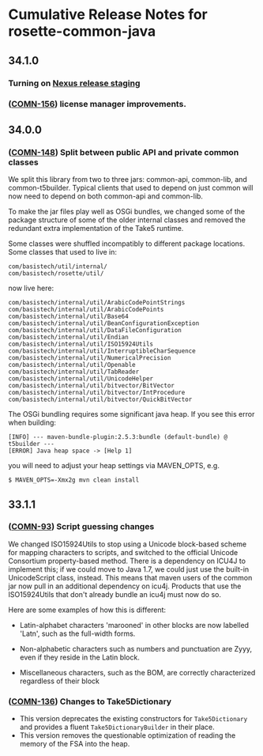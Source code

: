 # Cumulative Release Notes for rosette-common-java

## 34.1.0


### Turning on  [Nexus release staging](https://confluence.basistech.net/display/ENG/Nexus#Nexus-StagingRepositoryUsage)
    
### ([COMN-156](http://jira.basistech.net/browse/COMN-156)) license manager improvements.

## 34.0.0

### ([COMN-148](http://jira.basistech.net/browse/COMN-148)) Split between public API and private common classes

We split this library from two to three jars: common-api, common-lib,
and common-t5builder.  Typical clients that used to depend on just
common will now need to depend on both common-api and common-lib.

To make the jar files play well as OSGi bundles, we changed some of
the package structure of some of the older internal classes and
removed the redundant extra implementation of the Take5 runtime.

Some classes were shuffled incompatibly to different package
locations.  Some classes that used to live in:

    com/basistech/util/internal/
    com/basistech/rosette/util/

now live here:

    com/basistech/internal/util/ArabicCodePointStrings
    com/basistech/internal/util/ArabicCodePoints
    com/basistech/internal/util/Base64
    com/basistech/internal/util/BeanConfigurationException
    com/basistech/internal/util/DataFileConfiguration
    com/basistech/internal/util/Endian
    com/basistech/internal/util/ISO15924Utils
    com/basistech/internal/util/InterruptibleCharSequence
    com/basistech/internal/util/NumericalPrecision
    com/basistech/internal/util/Openable
    com/basistech/internal/util/TabReader
    com/basistech/internal/util/UnicodeHelper
    com/basistech/internal/util/bitvector/BitVector
    com/basistech/internal/util/bitvector/IntProcedure
    com/basistech/internal/util/bitvector/QuickBitVector

The OSGi bundling requires some significant java heap.  If you see
this error when building:

```
[INFO] --- maven-bundle-plugin:2.5.3:bundle (default-bundle) @ t5builder ---
[ERROR] Java heap space -> [Help 1]
```

you will need to adjust your heap settings via MAVEN_OPTS, e.g.

```
$ MAVEN_OPTS=-Xmx2g mvn clean install
```

## 33.1.1

### ([COMN-93](http://jira.basistech.net/browse/COMN-93)) Script guessing changes

We changed ISO15924Utils to stop using a Unicode block-based scheme
for mapping characters to scripts, and switched to the official
Unicode Consortium property-based method. There is a dependency on
ICU4J to implement this; if we could move to Java 1.7, we could just
use the built-in UnicodeScript class, instead.  This means that maven
users of the common jar now pull in an additional dependency on icu4j.
Products that use the ISO15924Utils that don't already bundle an icu4j
must now do so.

Here are some examples of how this is different:

* Latin-alphabet characters 'marooned' in other blocks are now
  labelled 'Latn', such as the full-width forms.

* Non-alphabetic characters such as numbers and punctuation are Zyyy,
  even if they reside in the Latin block.

* Miscellaneous characters, such as the BOM, are correctly
  characterized regardless of their block
  
### ([COMN-136](http://jira.basistech.net/browse/COMN-136)) Changes to Take5Dictionary
  
*  This version deprecates the existing constructors for
   `Take5Dictionary` and provides a fluent `Take5DictionaryBuilder` in
   their place. 
* This version removes the questionable optimization of reading the memory of the FSA into the heap.
